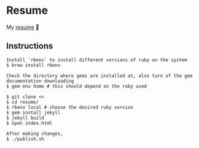 Resume
======

My [resume](http://darxtrix.in/resume) :green_heart:

## Instructions
```shell
Install `rbenv` to install different versions of ruby on the system
$ brew install rbenv 

Check the directory where gems are installed at, also turn of the gem documentation downloading
$ gem env home # this should depend on the ruby used 

$ git clone <>
$ cd resume/
$ rbenv local # choose the desired ruby version 
$ gem install jekyll
$ jekyll build 
$ open index.html

After making changes, 
$ ./publish.sh
```